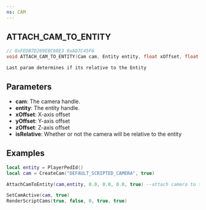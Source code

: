 ```yaml
---
ns: CAM
---
```

## ATTACH_CAM_TO_ENTITY

```c
// 0xFEDB7D269E8C60E3 0xAD7C45F6
void ATTACH_CAM_TO_ENTITY(Cam cam, Entity entity, float xOffset, float yOffset, float zOffset, BOOL isRelative);
```

```
Last param determines if its relative to the Entity  
```

## Parameters
* **cam**: The camera handle.
* **entity**: The entity handle.
* **xOffset**: X-axis offset
* **yOffset**: Y-axis offset
* **zOffset**: Z-axis offset
* **isRelative**: Whether or not the camera will be relative to the entity

## Examples
```lua
local entity = PlayerPedId()
local cam = CreateCam("DEFAULT_SCRIPTED_CAMERA", true)

AttachCamToEntity(cam,entity, 0.0, 0.0, 0.0, true) --attach camera to the center of the ped

SetCamActive(cam, true)
RenderScriptCams(true, false, 0, true, true)
```
